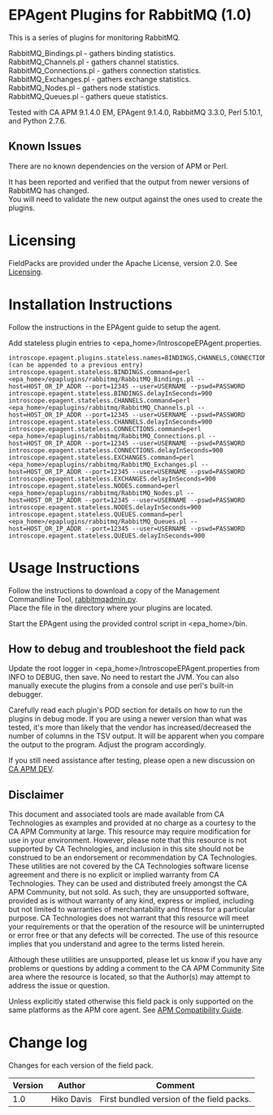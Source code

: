 # EPAgent Plugins for RabbitMQ (1.0)

This is a series of plugins for monitoring RabbitMQ.

RabbitMQ_Bindings.pl - gathers binding statistics.  
RabbitMQ_Channels.pl - gathers channel statistics.  
RabbitMQ_Connections.pl - gathers connection statistics.  
RabbitMQ_Exchanges.pl - gathers exchange statistics.    
RabbitMQ_Nodes.pl - gathers node statistics.  
RabbitMQ_Queues.pl - gathers queue statistics.  

Tested with CA APM 9.1.4.0 EM, EPAgent 9.1.4.0, RabbitMQ 3.3.0, Perl 5.10.1, and Python 2.7.6.

## Known Issues
There are no known dependencies on the version of APM or Perl.

It has been reported and verified that the output from newer versions of RabbitMQ has changed.  
You will need to validate the new output against the ones used to create the plugins.

# Licensing
FieldPacks are provided under the Apache License, version 2.0. See [Licensing](https://www.apache.org/licenses/LICENSE-2.0).


# Installation Instructions

Follow the instructions in the EPAgent guide to setup the agent.

Add stateless plugin entries to \<epa_home\>/IntroscopeEPAgent.properties.

	introscope.epagent.plugins.stateless.names=BINDINGS,CHANNELS,CONNECTIONS,EXCHANGES,NODES,QUEUES (can be appended to a previous entry)
	introscope.epagent.stateless.BINDINGS.command=perl <epa_home>/epaplugins/rabbitmq/RabbitMQ_Bindings.pl --host=HOST_OR_IP_ADDR --port=12345 --user=USERNAME --pswd=PASSWORD
	introscope.epagent.stateless.BINDINGS.delayInSeconds=900
	introscope.epagent.stateless.CHANNELS.command=perl <epa_home>/epaplugins/rabbitmq/RabbitMQ_Channels.pl --host=HOST_OR_IP_ADDR --port=12345 --user=USERNAME --pswd=PASSWORD
	introscope.epagent.stateless.CHANNELS.delayInSeconds=900
	introscope.epagent.stateless.CONNECTIONS.command=perl <epa_home>/epaplugins/rabbitmq/RabbitMQ_Connections.pl --host=HOST_OR_IP_ADDR --port=12345 --user=USERNAME --pswd=PASSWORD
	introscope.epagent.stateless.CONNECTIONS.delayInSeconds=900
	introscope.epagent.stateless.EXCHANGES.command=perl <epa_home>/epaplugins/rabbitmq/RabbitMQ_Exchanges.pl --host=HOST_OR_IP_ADDR --port=12345 --user=USERNAME --pswd=PASSWORD
	introscope.epagent.stateless.EXCHANGES.delayInSeconds=900
	introscope.epagent.stateless.NODES.command=perl <epa_home>/epaplugins/rabbitmq/RabbitMQ_Nodes.pl --host=HOST_OR_IP_ADDR --port=12345 --user=USERNAME --pswd=PASSWORD
	introscope.epagent.stateless.NODES.delayInSeconds=900
	introscope.epagent.stateless.QUEUES.command=perl <epa_home>/epaplugins/rabbitmq/RabbitMQ_Queues.pl --host=HOST_OR_IP_ADDR --port=12345 --user=USERNAME --pswd=PASSWORD
	introscope.epagent.stateless.QUEUES.delayInSeconds=900

	
# Usage Instructions
Follow the instructions to download a copy of the Management Commandline Tool, [rabbitmqadmin.py](https://www.rabbitmq.com/management-cli.html).  
Place the file in the directory where your plugins are located.  

Start the EPAgent using the provided control script in \<epa_home\>/bin.

## How to debug and troubleshoot the field pack
Update the root logger in \<epa_home\>/IntroscopeEPAgent.properties from INFO to DEBUG, then save. No need to restart the JVM.
You can also manually execute the plugins from a console and use perl's built-in debugger.

Carefully read each plugin's POD section for details on how to run the plugins in debug mode. If you are using a newer version than what was tested, it's more than likely that the vendor has increased/decreased the number of columns in the TSV output. It will be apparent when you compare the output to the program. Adjust the program accordingly.

If you still need assistance after testing, please open a new discussion on [CA APM DEV](http://bit.ly/caapm_dev).

## Disclaimer
This document and associated tools are made available from CA Technologies as examples and provided at no charge as a courtesy to the CA APM Community at large. This resource may require modification for use in your environment. However, please note that this resource is not supported by CA Technologies, and inclusion in this site should not be construed to be an endorsement or recommendation by CA Technologies. These utilities are not covered by the CA Technologies software license agreement and there is no explicit or implied warranty from CA Technologies. They can be used and distributed freely amongst the CA APM Community, but not sold. As such, they are unsupported software, provided as is without warranty of any kind, express or implied, including but not limited to warranties of merchantability and fitness for a particular purpose. CA Technologies does not warrant that this resource will meet your requirements or that the operation of the resource will be uninterrupted or error free or that any defects will be corrected. The use of this resource implies that you understand and agree to the terms listed herein.

Although these utilities are unsupported, please let us know if you have any problems or questions by adding a comment to the CA APM Community Site area where the resource is located, so that the Author(s) may attempt to address the issue or question.

Unless explicitly stated otherwise this field pack is only supported on the same platforms as the APM core agent. See [APM Compatibility Guide](http://www.ca.com/us/support/ca-support-online/product-content/status/compatibility-matrix/application-performance-management-compatibility-guide.aspx).


# Change log
Changes for each version of the field pack.

Version | Author | Comment
--------|--------|--------
1.0 | Hiko Davis | First bundled version of the field packs.
